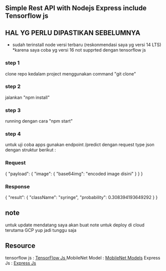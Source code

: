 ## Simple Rest API with Nodejs Express include Tensorflow js

## HAL YG PERLU DIPASTIKAN SEBELUMNYA

- sudah terinstall node versi terbaru (reskonmendasi saya yg versi 14 LTS) \*karena saya coba yg versi 16 not supprted dengan tensorflow js

### step 1

clone repo kedalam project menggunakan command "git clone"

### step 2

jalankan "npm install"

### step 3

running dengan cara "npm start"

### step 4

untuk uji coba apps gunakan endpoint /predict dengan request type json dengan struktur berikut :

### Request

{
"payload": {
"image": {
"base64img": "encoded image disini"
}
}
}

### Response

{
"result": {
"className": "syringe",
"probability": 0.308394193649292
}
}

## note

untuk update mendatang saya akan buat note untuk deploy di cloud terutama GCP yup jadi tunggu saja

## Resource

tensorflow js : <a href = "https://www.tensorflow.org/js/tutorials/setup">TensorFlow Js </a>
MobileNet Model : <a href = "https://github.com/tensorflow/tfjs-models"> MobileNet Models</a>
Express Js : <a href = "https://expressjs.com/en/starter/installing.html"> Express Js</a>

